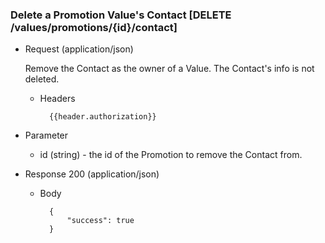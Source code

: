 ### Delete a Promotion Value's Contact [DELETE /values/promotions/{id}/contact]

+ Request (application/json)

    Remove the Contact as the owner of a Value.  The Contact's info is not deleted.

    + Headers
    
            {{header.authorization}}

+ Parameter
    + id (string) - the id of the Promotion to remove the Contact from.

+ Response 200 (application/json)

    + Body

            {
                "success": true
            }
